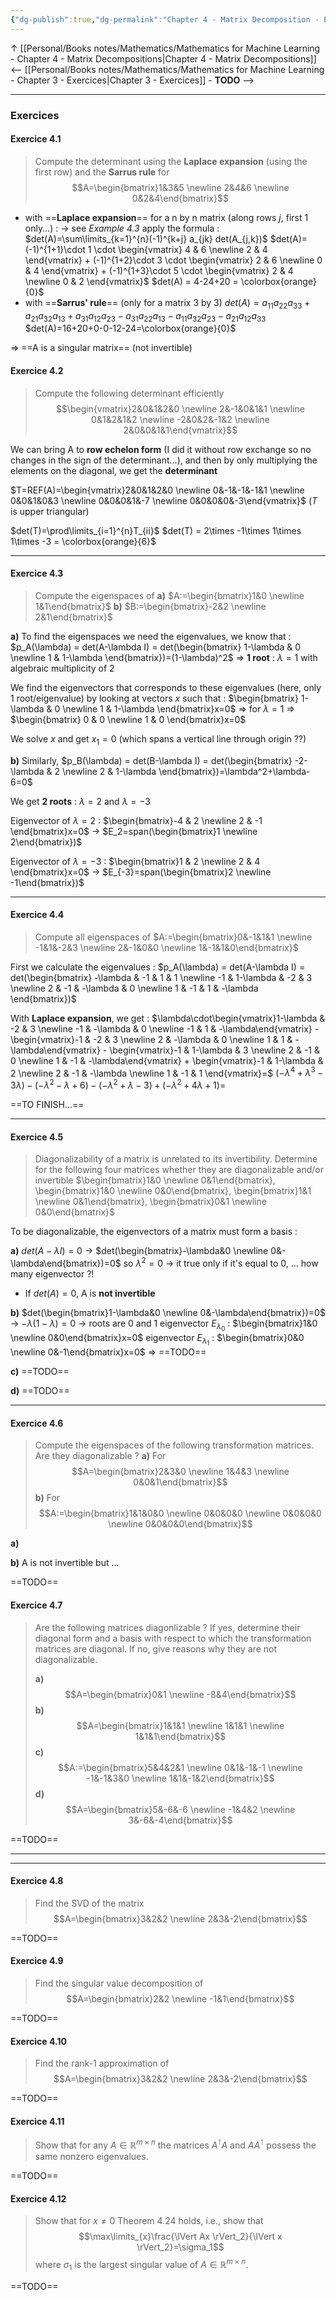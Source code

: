 ```yaml
---
{"dg-publish":true,"dg-permalink":"Chapter 4 - Matrix Decomposition - Exercices","permalink":"/Chapter 4 - Matrix Decomposition - Exercices/"}
---
```



↑ [[Personal/Books notes/Mathematics/Mathematics for Machine Learning - Chapter 4 - Matrix Decompositions|Chapter 4 - Matrix Decompositions]]
<-- [[Personal/Books notes/Mathematics/Mathematics for Machine Learning - Chapter 3 - Exercices|Chapter 3 - Exercices]] - **TODO** -->

---
### Exercices
#### Exercice 4.1
> Compute the determinant using the **Laplace expansion** (using the first row) and the **Sarrus rule** for
> $$A=\begin{bmatrix}1&3&5 \newline 2&4&6 \newline 0&2&4\end{bmatrix}$$

- with ==**Laplace expansion**== for a n by n matrix (along rows $j$, first 1 only...) :
-> see *Example 4.3*
apply the formula : $det(A)=\sum\limits_{k=1}^{n}(-1)^{k+j} a_{jk} det(A_{j,k})$
$det(A)=(-1)^{1+1}\cdot 1 \cdot \begin{vmatrix} 4 & 6  \newline  2 & 4 \end{vmatrix} + (-1)^{1+2}\cdot 3 \cdot \begin{vmatrix} 2 & 6  \newline  0 & 4 \end{vmatrix} + (-1)^{1+3}\cdot 5 \cdot \begin{vmatrix} 2 & 4  \newline  0 & 2 \end{vmatrix}$
$det(A) = 4-24+20 = \colorbox{orange}{0}$
- with ==**Sarrus' rule**== (only for a matrix 3 by 3)
$det(A)=a_{11}a_{22}a_{33}+a_{21}a_{32}a_{13}+a_{31}a_{12}a_{23}-a_{31}a_{22}a_{13}-a_{11}a_{32}a_{23}-a_{21}a_{12}a_{33}$
$det(A)=16+20+0-0-12-24=\colorbox{orange}{0}$

=> ==A is a singular matrix== (not invertible)

#### Exercice 4.2
 > Compute the following determinant efficiently
 > $$\begin{vmatrix}2&0&1&2&0 \newline 2&-1&0&1&1 \newline 0&1&2&1&2 \newline -2&0&2&-1&2 \newline 2&0&0&1&1\end{vmatrix}$$

We can bring A to **row echelon form** (I did it without row exchange so no changes in the sign of the determinant...), and then by only multiplying the elements on the diagonal, we get the **determinant**

$T=REF(A)=\begin{vmatrix}2&0&1&2&0 \newline 0&-1&-1&-1&1 \newline 0&0&1&0&3 \newline 0&0&0&1&-7 \newline 0&0&0&0&-3\end{vmatrix}$ ($T$ is upper triangular)

$det(T)=\prod\limits_{i=1}^{n}T_{ii}$
$det(T) = 2\times -1\times 1\times 1\times -3 = \colorbox{orange}{6}$

---
#### Exercice 4.3
> Compute the eigenspaces of
> **a)** $A:=\begin{bmatrix}1&0 \newline 1&1\end{bmatrix}$
> **b)** $B:=\begin{bmatrix}-2&2 \newline 2&1\end{bmatrix}$

**a)** To find the eigenspaces we need the eigenvalues, we know that :
$p_A(\lambda) = det(A-\lambda I) = det(\begin{bmatrix} 1-\lambda & 0  \newline  1 & 1-\lambda \end{bmatrix})=(1-\lambda)^2$
=> **1 root** : $\lambda=1$ with algebraic multiplicity of $2$

We find the eigenvectors that corresponds to these eigenvalues (here, only 1 root/eigenvalue) by looking at vectors $x$ such that :
$\begin{bmatrix} 1-\lambda & 0  \newline  1 & 1-\lambda \end{bmatrix}x=0$ => for $\lambda=1$ => $\begin{bmatrix} 0 & 0  \newline  1 & 0 \end{bmatrix}x=0$

We solve $x$ and get $x_1=0$ (which spans a vertical line through origin ??)

**b)** Similarly,
$p_B(\lambda) = det(B-\lambda I) = det(\begin{bmatrix} -2-\lambda & 2  \newline  2 & 1-\lambda \end{bmatrix})=\lambda^2+\lambda-6=0$

We get **2 roots** : $\lambda=2$ and $\lambda=-3$

Eigenvector of $\lambda=2$ : $\begin{bmatrix}-4 & 2  \newline  2 & -1 \end{bmatrix}x=0$
-> $E_2=span(\begin{bmatrix}1 \newline 2\end{bmatrix})$

Eigenvector of $\lambda=-3$ : $\begin{bmatrix}1 & 2  \newline  2 & 4 \end{bmatrix}x=0$
-> $E_{-3}=span(\begin{bmatrix}2 \newline -1\end{bmatrix})$

---
#### Exercice 4.4
> Compute all eigenspaces of 
> $A:=\begin{bmatrix}0&-1&1&1 \newline -1&1&-2&3 \newline 2&-1&0&0 \newline 1&-1&1&0\end{bmatrix}$

First we calculate the eigenvalues :
$p_A(\lambda) = det(A-\lambda I) = det(\begin{bmatrix} -\lambda & -1 & 1 & 1  \newline  -1 & 1-\lambda & -2 & 3  \newline  2 & -1 & -\lambda & 0  \newline  1 & -1 & 1 & -\lambda \end{bmatrix})$

With **Laplace expansion**, we get :
$\lambda\cdot\begin{vmatrix}1-\lambda & -2 & 3  \newline  -1 & -\lambda & 0  \newline  -1 & 1 & -\lambda\end{vmatrix} - \begin{vmatrix}-1 & -2 & 3  \newline  2 & -\lambda & 0  \newline  1 & 1 & -\lambda\end{vmatrix} - \begin{vmatrix}-1 & 1-\lambda & 3  \newline  2 & -1 & 0  \newline  1 & -1 & -\lambda\end{vmatrix} + \begin{vmatrix}-1 & 1-\lambda & 2  \newline  2 & -1 & -\lambda  \newline  1 & -1 & 1 \end{vmatrix}=$
$(-\lambda^4+\lambda^3-3\lambda) - (-\lambda^2 - \lambda + 6) - (-\lambda^2 + \lambda - 3) + (-\lambda^2+4\lambda+1) =$

==TO FINISH...==

---
#### Exercice 4.5
> Diagonalizability of a matrix is unrelated to its invertibility. Determine for the following four matrices whether they are diagonalizable and/or invertible
> $\begin{bmatrix}1&0 \newline 0&1\end{bmatrix}, \begin{bmatrix}1&0 \newline 0&0\end{bmatrix}, \begin{bmatrix}1&1 \newline 0&1\end{bmatrix}, \begin{bmatrix}0&1 \newline 0&0\end{bmatrix}$

To be diagonalizable, the eigenvectors of a matrix must form a basis :

**a)** $det(A-\lambda I)=0$ -> $det(\begin{bmatrix}-\lambda&0 \newline 0&-\lambda\end{bmatrix})=0$ so $\lambda^2=0$ -> it true only if it's equal to 0, ... how many eigenvector ?!
- If $det(A)=0$, A is **not invertible**

**b)** $det(\begin{bmatrix}1-\lambda&0 \newline 0&-\lambda\end{bmatrix})=0$ -> $-\lambda(1-\lambda)=0$ -> roots are 0 and 1
eigenvector $E_{\lambda_0}$ : $\begin{bmatrix}1&0 \newline 0&0\end{bmatrix}x=0$
eigenvector $E_{\lambda_1}$ : $\begin{bmatrix}0&0 \newline 0&-1\end{bmatrix}x=0$
=> ==TODO==

**c)** ==TODO==

**d)** ==TODO==

---
#### Exercice 4.6
> Compute the eigenspaces of the following transformation matrices. Are they diagonalizable ?
> **a)** For
> $$A=\begin{bmatrix}2&3&0 \newline 1&4&3 \newline 0&0&1\end{bmatrix}$$
> **b)** For
> $$A:=\begin{bmatrix}1&1&0&0 \newline 0&0&0&0 \newline 0&0&0&0 \newline 0&0&0&0\end{bmatrix}$$

**a)** 

**b)** A is not invertible but ...

==TODO==

#### Exercice 4.7
> Are the following matrices diagonlizable ? If yes, determine their diagonal form and a basis with respect to which the transformation matrices are diagonal. If no, give reasons why they are not diagonalizable.
> 
> **a)**
> $$A=\begin{bmatrix}0&1 \newline -8&4\end{bmatrix}$$
> **b)**
> $$A=\begin{bmatrix}1&1&1 \newline 1&1&1 \newline 1&1&1\end{bmatrix}$$
> **c)**
> $$A:=\begin{bmatrix}5&4&2&1 \newline 0&1&-1&-1 \newline -1&-1&3&0 \newline 1&1&-1&2\end{bmatrix}$$
> **d)**
> $$A=\begin{bmatrix}5&-6&-6 \newline -1&4&2 \newline 3&-6&-4\end{bmatrix}$$

==TODO==



---
---

#### Exercice 4.8
> Find the SVD of the matrix
> $$A=\begin{bmatrix}3&2&2 \newline 2&3&-2\end{bmatrix}$$

==TODO==

#### Exercice 4.9
> Find the singular value decomposition of
> $$A=\begin{bmatrix}2&2 \newline -1&1\end{bmatrix}$$

==TODO==

#### Exercice 4.10
> Find the rank-1 approximation of
> $$A=\begin{bmatrix}3&2&2 \newline 2&3&-2\end{bmatrix}$$

==TODO==

#### Exercice 4.11
> Show that for any $A \in \mathbb{R}^{m\times n}$ the matrices $A^\intercal A$ and $AA^\intercal$ possess the same nonzero eigenvalues.

==TODO==

#### Exercice 4.12
> Show that for $x\neq 0$ Theorem 4.24 holds, i.e., show that
> $$\max\limits_{x}\frac{\lVert Ax \rVert_2}{\lVert x \rVert_2}=\sigma_1$$
> where $\sigma_1$ is the largest singular value of $A \in \mathbb{R}^{m\times n}$.

==TODO==
